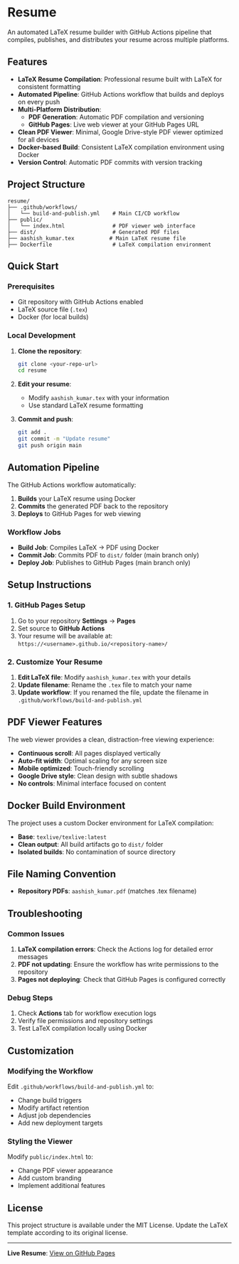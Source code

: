 # Resume

An automated LaTeX resume builder with GitHub Actions pipeline that compiles, publishes, and distributes your resume across multiple platforms.

## Features

- **LaTeX Resume Compilation**: Professional resume built with LaTeX for consistent formatting
- **Automated Pipeline**: GitHub Actions workflow that builds and deploys on every push
- **Multi-Platform Distribution**:
  - **PDF Generation**: Automatic PDF compilation and versioning
  - **GitHub Pages**: Live web viewer at your GitHub Pages URL
- **Clean PDF Viewer**: Minimal, Google Drive-style PDF viewer optimized for all devices
- **Docker-based Build**: Consistent LaTeX compilation environment using Docker
- **Version Control**: Automatic PDF commits with version tracking

## Project Structure

```
resume/
├── .github/workflows/
│   └── build-and-publish.yml    # Main CI/CD workflow
├── public/
│   └── index.html               # PDF viewer web interface
├── dist/                        # Generated PDF files
├── aashish_kumar.tex           # Main LaTeX resume file
├── Dockerfile                   # LaTeX compilation environment
```

## Quick Start

### Prerequisites

- Git repository with GitHub Actions enabled
- LaTeX source file (`.tex`)
- Docker (for local builds)

### Local Development

1. **Clone the repository**:
   ```bash
   git clone <your-repo-url>
   cd resume
   ```

2. **Edit your resume**:
   - Modify `aashish_kumar.tex` with your information
   - Use standard LaTeX resume formatting

3. **Commit and push**:
   ```bash
   git add .
   git commit -m "Update resume"
   git push origin main
   ```

## Automation Pipeline

The GitHub Actions workflow automatically:

1. **Builds** your LaTeX resume using Docker
2. **Commits** the generated PDF back to the repository
3. **Deploys** to GitHub Pages for web viewing

### Workflow Jobs

- **Build Job**: Compiles LaTeX → PDF using Docker
- **Commit Job**: Commits PDF to `dist/` folder (main branch only)
- **Deploy Job**: Publishes to GitHub Pages (main branch only)

## Setup Instructions

### 1. GitHub Pages Setup

1. Go to your repository **Settings** → **Pages**
2. Set source to **GitHub Actions**
3. Your resume will be available at: `https://<username>.github.io/<repository-name>/`

### 2. Customize Your Resume

1. **Edit LaTeX file**: Modify `aashish_kumar.tex` with your details
2. **Update filename**: Rename the `.tex` file to match your name
3. **Update workflow**: If you renamed the file, update the filename in `.github/workflows/build-and-publish.yml`

## PDF Viewer Features

The web viewer provides a clean, distraction-free viewing experience:

- **Continuous scroll**: All pages displayed vertically
- **Auto-fit width**: Optimal scaling for any screen size
- **Mobile optimized**: Touch-friendly scrolling
- **Google Drive style**: Clean design with subtle shadows
- **No controls**: Minimal interface focused on content

## Docker Build Environment

The project uses a custom Docker environment for LaTeX compilation:

- **Base**: `texlive/texlive:latest`
- **Clean output**: All build artifacts go to `dist/` folder
- **Isolated builds**: No contamination of source directory

## File Naming Convention

- **Repository PDFs**: `aashish_kumar.pdf` (matches .tex filename)

## Troubleshooting

### Common Issues

1. **LaTeX compilation errors**: Check the Actions log for detailed error messages
2. **PDF not updating**: Ensure the workflow has write permissions to the repository
3. **Pages not deploying**: Check that GitHub Pages is configured correctly

### Debug Steps

1. Check **Actions** tab for workflow execution logs
2. Verify file permissions and repository settings
3. Test LaTeX compilation locally using Docker

## Customization

### Modifying the Workflow

Edit `.github/workflows/build-and-publish.yml` to:
- Change build triggers
- Modify artifact retention
- Adjust job dependencies
- Add new deployment targets

### Styling the Viewer

Modify `public/index.html` to:
- Change PDF viewer appearance
- Add custom branding
- Implement additional features

## License

This project structure is available under the MIT License. Update the LaTeX template according to its original license.

---

**Live Resume**: [View on GitHub Pages](https://kr-aashish.github.io/resume/)
